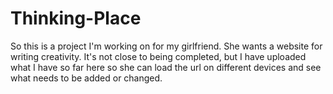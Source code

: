 # Thinking-Place
So this is a project I'm working on for my girlfriend. She wants a website for writing creativity. It's not close to being completed, but I have uploaded what I have so far here so she can load the url on different devices and see what needs to be added or changed.
